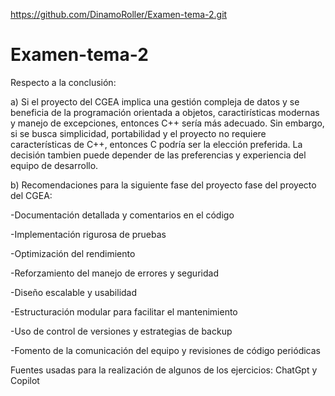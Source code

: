https://github.com/DinamoRoller/Examen-tema-2.git
# Examen-tema-2

Respecto a la conclusión:

a) Si el proyecto del CGEA implica una gestión compleja de datos y se beneficia de la programación orientada a objetos, caractirísticas modernas y manejo de excepciones, entonces C++ sería más adecuado. Sin embargo, si se busca simplicidad, portabilidad y el proyecto no requiere características de C++, entonces C podría ser la elección preferida. La decisión tambien puede depender de las preferencias y experiencia del equipo de desarrollo.

b) Recomendaciones para la siguiente fase del proyecto fase del proyecto del CGEA:

-Documentación detallada y comentarios en el código

-Implementación rigurosa de pruebas

-Optimización del rendimiento

-Reforzamiento del manejo de errores y seguridad

-Diseño escalable y usabilidad

-Estructuración modular para facilitar el mantenimiento

-Uso de control de versiones y estrategias de backup

-Fomento de la comunicación del equipo y revisiones de código periódicas


Fuentes usadas para la realización de algunos de los ejercicios: ChatGpt y Copilot
